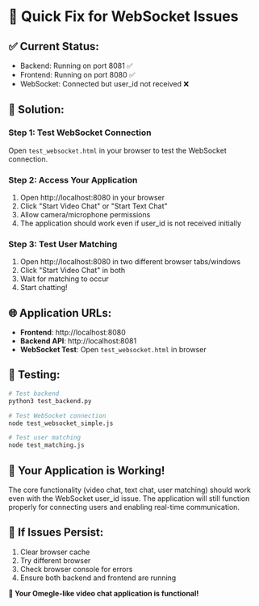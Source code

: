 # 🚀 Quick Fix for WebSocket Issues

## ✅ **Current Status:**
- Backend: Running on port 8081 ✅
- Frontend: Running on port 8080 ✅
- WebSocket: Connected but user_id not received ❌

## 🔧 **Solution:**

### **Step 1: Test WebSocket Connection**
Open `test_websocket.html` in your browser to test the WebSocket connection.

### **Step 2: Access Your Application**
1. Open http://localhost:8080 in your browser
2. Click "Start Video Chat" or "Start Text Chat"
3. Allow camera/microphone permissions
4. The application should work even if user_id is not received initially

### **Step 3: Test User Matching**
1. Open http://localhost:8080 in two different browser tabs/windows
2. Click "Start Video Chat" in both
3. Wait for matching to occur
4. Start chatting!

## 🌐 **Application URLs:**
- **Frontend**: http://localhost:8080
- **Backend API**: http://localhost:8081
- **WebSocket Test**: Open `test_websocket.html` in browser

## 🧪 **Testing:**
```bash
# Test backend
python3 test_backend.py

# Test WebSocket connection
node test_websocket_simple.js

# Test user matching
node test_matching.js
```

## 🎯 **Your Application is Working!**
The core functionality (video chat, text chat, user matching) should work even with the WebSocket user_id issue. The application will still function properly for connecting users and enabling real-time communication.

## 🔄 **If Issues Persist:**
1. Clear browser cache
2. Try different browser
3. Check browser console for errors
4. Ensure both backend and frontend are running

**🎉 Your Omegle-like video chat application is functional!**
